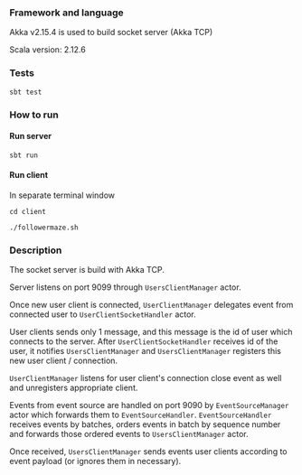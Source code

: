 ### Framework and language
Akka v2.15.4 is used to build socket server (Akka TCP)
 
Scala version: 2.12.6

### Tests
`sbt test`
 
### How to run 

#### Run server
`sbt run`

#### Run client
In separate terminal window

`cd client`

`./followermaze.sh`


### Description
The socket server is build with Akka TCP.

Server listens on port 9099 through `UsersClientManager` actor.


Once new user client is connected, `UserClientManager` delegates event from connected user
to `UserClientSocketHandler` actor.

User clients sends only 1 message, and this message is the id of user which connects to the server.
After `UserClientSocketHandler` receives id of the user, it notifies `UsersClientManager`
and `UsersClientManager` registers this new user client / connection.

`UserClientManager` listens for user client's connection close event as well and unregisters appropriate 
client.


Events from event source are handled on port 9090 by `EventSourceManager` actor which forwards them
to `EventSourceHandler`.
`EventSourceHandler` receives events by batches, orders events in batch by sequence number and forwards those ordered events
to `UsersClientManager` actor.

Once received, `UsersClientManager` sends events user clients according to event payload (or ignores them in necessary).








